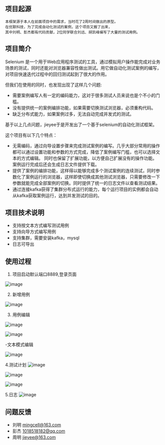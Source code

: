 ## 项目起源
    本框架源于本人在前面项目中的需求，当时花了2周时间做出的原型。
    在优联科技，为了完成自动化测试的案例，这个项目又搬了出来，
    其中刘明、彭杰都有代码贡献，2位同学联合刘远、胡凯峰编写了大量的测试用例。
    
## 项目简介

Selenium 是一个用于Web应用程序测试的工具，通过模拟用户操作能完成对业务场景的测试，同时还能对浏览器兼容性做出测试。用它做自动化测试案例的编写，对项目快速迭代过程中的回归测试起到了很大的作用。

但我们在使用的同时，也发现出现了这样几个问题:

-	需要案例编写人有一定的编码能力，这对于很多测试人员来说也是个不小的门槛。
-	没有提供统一的案例编排功能，如果需要切换测试浏览器，必须重构代码。
-	缺乏分布式能力，如果案例过多，无法自动完成并发式的测试。

基于以上几点问题，jieyee于是开发出了一个基于selenium的自动化测试框架。

这个项目有以下几个特点：
-	无需编码，通过向导设置步骤来完成测试案例的编写。几乎大部分常用的操作都可以通过设置功能和参数的方式完成，降低了案例编写门槛，也可以选择文本的方式编辑。
同时也保留了扩展功能，以方便自己扩展没有的操作功能。
案例运行完成后还会生成日志文件提供下载。
-	提供了案例的编排功能，这样得以能够完成多个测试案例的连续测试，同时参数化了案例运行的浏览器，这样即使切换成其他测试浏览器，只需要修改一下参数就能完成全部案例的切换。同时提供了统一的日志文件以查看测试结果。
-	通过连接kafka获得了集群分布式运行的能力，每个运行项目的实例都会自动从kafka获取案例运行，达到并发测试的目的。

## 项目技术说明
- 支持按文本方式编写测试用例
- 支持向导方式编写用例
- 支持集群，需要安装kafka，mysql
- 日志可导出
 
## 使用过程

1. 项目启动默认端口8889,登录页面

![image](images/logon.png)

2. 新增用例

![image](images/editor_add.png) 

3. 用例编辑

![image](images/editor_start.png) 

![image](images/editor_op.png) 

-文本模式编辑 

![image](images/step_text.png) 

4.测试计划
![image](images/tests.png) 

![image](images/tests_folder.png) 

![image](images/log_dl.png) 

5.日志
![image](images/log_info.png) 

## 问题反馈
- 刘明 mingcell@163.com
- 彭杰 1018518182@qq.com
- 周明 jieyee@163.com
